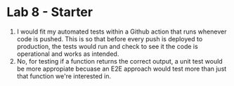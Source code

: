 # Lab 8 - Starter
1. I would fit my automated tests within a Github action that runs whenever code is pushed. This is so that before every push is deployed to production, the tests would run and check to see it the code is operational and works as intended.
2. No, for testing if a function returns the correct output, a unit test would be more appropiate becuase an E2E approach would test more than just that function we're interested in.
